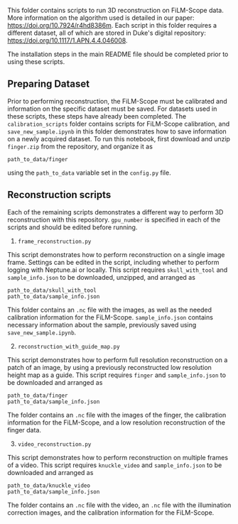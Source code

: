 This folder contains scripts to run 3D reconstruction on FiLM-Scope data. More information on the algorithm used is detailed in our paper: https://doi.org/10.7924/r4hd8386m. Each script in this folder requires a different dataset, all of which are stored in Duke's digital repository: https://doi.org/10.1117/1.APN.4.4.046008.


The installation steps in the main README file should be completed prior to using these scripts. 

## Preparing Dataset

Prior to performing reconstruction, the FiLM-Scope must be calibrated and information on the specific dataset must be saved. For datasets used in these scripts, these steps have already been completed. The `calibration_scripts` folder contains scripts for FiLM-Scope calibration, and ``save_new_sample.ipynb`` in this folder demonstrates how to save information on a newly acquired dataset. To run this notebook, first download and unzip `finger.zip` from the repository, and organize it as 

```
path_to_data/finger
```
using the `path_to_data` variable set in the `config.py` file.

## Reconstruction scripts

Each of the remaining scripts demonstrates a different way to perform 3D reconstruction with this repository. ``gpu_number`` is specified in each of the scripts and should be edited before running.  

1. ``frame_reconstruction.py``

This script demonstrates how to perform reconstruction on a single image frame. Settings can be edited in the script, including whether to perform logging with Neptune.ai or locally. This script requires ``skull_with_tool`` and `sample_info.json` to be downloaded, unzipped, and arranged as

```
path_to_data/skull_with_tool
path_to_data/sample_info.json
```
This folder contains an `.nc` file with the images, as well as the needed calibration information for the FiLM-Scope. ``sample_info.json`` contains necessary information about the sample, previously saved using ``save_new_sample.ipynb``. 

2. ``reconstruction_with_guide_map.py``

This script demonstrates how to perform full resolution reconstruction on a patch of an image, by using a previously reconstructed low resolution height map as a guide. This script requires ``finger`` and ``sample_info.json`` to be downloaded and arranged as 

```
path_to_data/finger
path_to_data/sample_info.json
```
The folder contains an `.nc` file with the images of the finger, the calibration information for the FiLM-Scope, and a low resolution reconstruction of the finger data. 


3. ``video_reconstruction.py``

This script demonstrates how to perform reconstruction on multiple frames of a video. This script requires ``knuckle_video`` and ``sample_info.json`` to be downloaded and arranged as 

```
path_to_data/knuckle_video
path_to_data/sample_info.json
```

The folder contains an `.nc` file with the video, an `.nc` file with the illumination correction images, and the calibration information for the FiLM-Scope.
